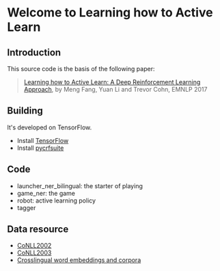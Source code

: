 # Welcome to Learning how to Active Learn

 ## Introduction

 This source code is the basis of the following paper:
 > [Learning how to Active Learn: A Deep Reinforcement Learning Approach](http://people.eng.unimelb.edu.au/tcohn/papers/emnlp17pal.pdf), by Meng Fang, Yuan Li and Trevor Cohn, EMNLP 2017

 ## Building
 It's developed on TensorFlow.
 - Install [TensorFlow](https://www.tensorflow.org/)
 - Install [pycrfsuite](https://python-crfsuite.readthedocs.io/en/latest/index.html)

 ## Code
 - launcher_ner_bilingual: the starter of playing
 - game_ner: the game
 - robot: active learning policy
 - tagger

 ## Data resource

- [CoNLL2002](http://www.cnts.ua.ac.be/conll2002/ner/) 
- [CoNLL2003](http://www.cnts.ua.ac.be/conll2003/ner/)
- [Crosslingual word embeddings and corpora](http://128.2.220.95/multilingual/data)